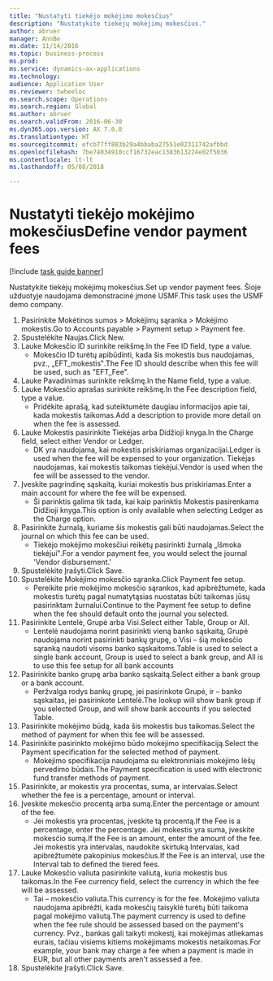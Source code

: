 ```yaml
--- 
title: "Nustatyti tiekėjo mokėjimo mokesčius"
description: "Nustatykite tiekėjų mokėjimų mokesčius."
author: abruer
manager: AnnBe
ms.date: 11/14/2016
ms.topic: business-process
ms.prod: 
ms.service: dynamics-ax-applications
ms.technology: 
audience: Application User
ms.reviewer: twheeloc
ms.search.scope: Operations
ms.search.region: Global
ms.author: abruer
ms.search.validFrom: 2016-06-30
ms.dyn365.ops.version: AX 7.0.0
ms.translationtype: HT
ms.sourcegitcommit: efcb77ff883b29a4bbaba27551e02311742afbbd
ms.openlocfilehash: 7be74034910ccf16732eac1383613224e02f5036
ms.contentlocale: lt-lt
ms.lasthandoff: 05/08/2018

---
```

# <a name="define-vendor-payment-fees"></a><span data-ttu-id="bae40-103">Nustatyti tiekėjo mokėjimo mokesčius</span><span class="sxs-lookup"><span data-stu-id="bae40-103">Define vendor payment fees</span></span>

[!include [task guide banner](../../includes/task-guide-banner.md)]

<span data-ttu-id="bae40-104">Nustatykite tiekėjų mokėjimų mokesčius.</span><span class="sxs-lookup"><span data-stu-id="bae40-104">Set up vendor payment fees.</span></span> <span data-ttu-id="bae40-105">Šioje užduotyje naudojama demonstracinė įmonė USMF.</span><span class="sxs-lookup"><span data-stu-id="bae40-105">This task uses the USMF demo company.</span></span>

1. <span data-ttu-id="bae40-106">Pasirinkite Mokėtinos sumos > Mokėjimų sąranka > Mokėjimo mokestis.</span><span class="sxs-lookup"><span data-stu-id="bae40-106">Go to Accounts payable > Payment setup > Payment fee.</span></span>
2. <span data-ttu-id="bae40-107">Spustelėkite Naujas.</span><span class="sxs-lookup"><span data-stu-id="bae40-107">Click New.</span></span>
3. <span data-ttu-id="bae40-108">Lauke Mokesčio ID surinkite reikšmę.</span><span class="sxs-lookup"><span data-stu-id="bae40-108">In the Fee ID field, type a value.</span></span>
    * <span data-ttu-id="bae40-109">Mokesčio ID turėtų apibūdinti, kada šis mokestis bus naudojamas, pvz., „EFT_mokestis‟.</span><span class="sxs-lookup"><span data-stu-id="bae40-109">The Fee ID should describe when this fee will be used, such as "EFT_Fee".</span></span>  
4. <span data-ttu-id="bae40-110">Lauke Pavadinimas surinkite reikšmę.</span><span class="sxs-lookup"><span data-stu-id="bae40-110">In the Name field, type a value.</span></span>
5. <span data-ttu-id="bae40-111">Lauke Mokesčio aprašas surinkite reikšmę.</span><span class="sxs-lookup"><span data-stu-id="bae40-111">In the Fee description field, type a value.</span></span>
    * <span data-ttu-id="bae40-112">Pridėkite aprašą, kad suteiktumėte daugiau informacijos apie tai, kada mokestis taikomas.</span><span class="sxs-lookup"><span data-stu-id="bae40-112">Add a description to provide more detail on when the fee is assessed.</span></span>  
6. <span data-ttu-id="bae40-113">Lauke Mokestis pasirinkite Tiekėjas arba Didžioji knyga.</span><span class="sxs-lookup"><span data-stu-id="bae40-113">In the Charge field, select either Vendor or Ledger.</span></span>
    * <span data-ttu-id="bae40-114">DK yra naudojama, kai mokestis priskiriamas organizacijai.</span><span class="sxs-lookup"><span data-stu-id="bae40-114">Ledger is used when the fee will be expensed to your organization.</span></span>  <span data-ttu-id="bae40-115">Tiekėjas naudojamas, kai mokestis taikomas tiekėjui.</span><span class="sxs-lookup"><span data-stu-id="bae40-115">Vendor is used when the fee will be assessed to the vendor.</span></span>  
7. <span data-ttu-id="bae40-116">Įveskite pagrindinę sąskaitą, kuriai mokestis bus priskiriamas.</span><span class="sxs-lookup"><span data-stu-id="bae40-116">Enter a main account for where the fee will be expensed.</span></span>
    * <span data-ttu-id="bae40-117">Ši parinktis galima tik tada, kai kaip parinktis Mokestis pasirenkama Didžioji knyga.</span><span class="sxs-lookup"><span data-stu-id="bae40-117">This option is only available when selecting Ledger as the Charge option.</span></span>  
8. <span data-ttu-id="bae40-118">Pasirinkite žurnalą, kuriame šis mokestis gali būti naudojamas.</span><span class="sxs-lookup"><span data-stu-id="bae40-118">Select the journal on which this fee can be used.</span></span> 
    * <span data-ttu-id="bae40-119">Tiekėjo mokėjimo mokesčiui reikėtų pasirinkti žurnalą „Išmoka tiekėjui‟.</span><span class="sxs-lookup"><span data-stu-id="bae40-119">For a vendor payment fee, you would select the journal 'Vendor disbursement.'</span></span>  
9. <span data-ttu-id="bae40-120">Spustelėkite Įrašyti.</span><span class="sxs-lookup"><span data-stu-id="bae40-120">Click Save.</span></span>
10. <span data-ttu-id="bae40-121">Spustelėkite Mokėjimo mokesčio sąranka.</span><span class="sxs-lookup"><span data-stu-id="bae40-121">Click Payment fee setup.</span></span>
    * <span data-ttu-id="bae40-122">Pereikite prie mokėjimo mokesčio sąrankos, kad apibrėžtumėte, kada mokestis turėtų pagal numatytąsias nuostatas būti taikomas jūsų pasirinktam žurnalui.</span><span class="sxs-lookup"><span data-stu-id="bae40-122">Continue to the Payment fee setup to define when the fee should default onto the journal you selected.</span></span>  
11. <span data-ttu-id="bae40-123">Pasirinkite Lentelė, Grupė arba Visi.</span><span class="sxs-lookup"><span data-stu-id="bae40-123">Select either Table, Group or All.</span></span>
    * <span data-ttu-id="bae40-124">Lentelė naudojama norint pasirinkti vieną banko sąskaitą, Grupė naudojama norint pasirinkti bankų grupę, o Visi – šią mokesčio sąranką naudoti visoms banko sąskaitoms.</span><span class="sxs-lookup"><span data-stu-id="bae40-124">Table is used to select a single bank account, Group is used to select a bank group, and All is to use this fee setup for all bank accounts</span></span>  
12. <span data-ttu-id="bae40-125">Pasirinkite banko grupę arba banko sąskaitą.</span><span class="sxs-lookup"><span data-stu-id="bae40-125">Select either a bank group or a bank account.</span></span>
    * <span data-ttu-id="bae40-126">Peržvalga rodys bankų grupę, jei pasirinkote Grupė, ir – banko sąskaitas, jei pasirinkote Lentelė.</span><span class="sxs-lookup"><span data-stu-id="bae40-126">The lookup will show bank group if you selected Group, and will show bank accounts if you selected Table.</span></span>  
13. <span data-ttu-id="bae40-127">Pasirinkite mokėjimo būdą, kada šis mokestis bus taikomas.</span><span class="sxs-lookup"><span data-stu-id="bae40-127">Select the method of payment for when this fee will be assessed.</span></span>
14. <span data-ttu-id="bae40-128">Pasirinkite pasirinkto mokėjimo būdo mokėjimo specifikaciją.</span><span class="sxs-lookup"><span data-stu-id="bae40-128">Select the Payment specification for the selected method of payment.</span></span>
    * <span data-ttu-id="bae40-129">Mokėjimo specifikacija naudojama su elektroniniais mokėjimo lėšų pervedimo būdais.</span><span class="sxs-lookup"><span data-stu-id="bae40-129">The Payment specification is used with electronic fund transfer methods of payment.</span></span>  
15. <span data-ttu-id="bae40-130">Pasirinkite, ar mokestis yra procentas, suma, ar intervalas.</span><span class="sxs-lookup"><span data-stu-id="bae40-130">Select whether the fee is a percentage, amount or interval.</span></span>
16. <span data-ttu-id="bae40-131">Įveskite mokesčio procentą arba sumą.</span><span class="sxs-lookup"><span data-stu-id="bae40-131">Enter the percentage or amount of the fee.</span></span>
    * <span data-ttu-id="bae40-132">Jei mokestis yra procentas, įveskite tą procentą.</span><span class="sxs-lookup"><span data-stu-id="bae40-132">If the Fee is a percentage, enter the percentage.</span></span> <span data-ttu-id="bae40-133">Jei mokestis yra suma, įveskite mokesčio sumą.</span><span class="sxs-lookup"><span data-stu-id="bae40-133">If the Fee is an amount, enter the amount of the fee.</span></span> <span data-ttu-id="bae40-134">Jei mokestis yra intervalas, naudokite skirtuką Intervalas, kad apibrėžtumėte pakopinius mokesčius.</span><span class="sxs-lookup"><span data-stu-id="bae40-134">If the Fee is an interval, use the Interval tab to defined the tiered fees.</span></span>  
17. <span data-ttu-id="bae40-135">Lauke Mokesčio valiuta pasirinkite valiutą, kuria mokestis bus taikomas.</span><span class="sxs-lookup"><span data-stu-id="bae40-135">In the Fee currency field, select the currency in which the fee will be assessed.</span></span>
    * <span data-ttu-id="bae40-136">Tai – mokesčio valiuta.</span><span class="sxs-lookup"><span data-stu-id="bae40-136">This currency is for the fee.</span></span> <span data-ttu-id="bae40-137">Mokėjimo valiuta naudojama apibrėžti, kada mokesčių taisyklė turėtų būti taikoma pagal mokėjimo valiutą.</span><span class="sxs-lookup"><span data-stu-id="bae40-137">The payment currency is used to define when the fee rule should be assessed based on the payment's currency.</span></span> <span data-ttu-id="bae40-138">Pvz., bankas gali taikyti mokestį, kai mokėjimas atliekamas eurais, tačiau visiems kitiems mokėjimams mokestis netaikomas.</span><span class="sxs-lookup"><span data-stu-id="bae40-138">For example, your bank may charge a fee when a payment is made in EUR, but all other payments aren't assessed a fee.</span></span>  
18. <span data-ttu-id="bae40-139">Spustelėkite Įrašyti.</span><span class="sxs-lookup"><span data-stu-id="bae40-139">Click Save.</span></span>


